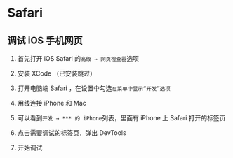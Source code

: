 # Safari
<p id="1P1UnkHGndFR3WeWtYGAKX">

## 调试 iOS 手机网页

</p>


1. 首先打开 iOS Safari 的`高级 → 网页检查器`选项


1. 安装 XCode （已安装跳过）


1. 打开电脑端 Safari ，在设置中勾选`在菜单中显示“开发”选项`


1. 用线连接 iPhone 和 Mac


1. 可以看到`开发 → *** 的 iPhone`列表，里面有 iPhone 上 Safari 打开的标签页


1. 点击需要调试的标签页，弹出 DevTools


1. 开始调试


<p id="4Ea9nJALgncEuf1pgo82B6">



</p>


